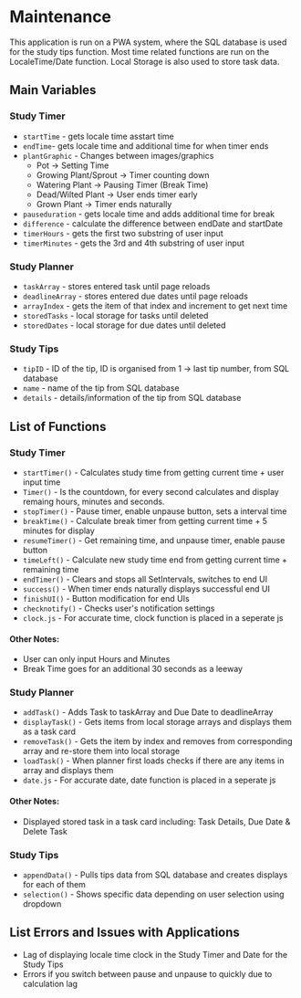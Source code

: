 # Maintenance 
This application is run on a PWA system, where the SQL database is used for the study tips function. 
Most time related functions are run on the LocaleTime/Date function. Local Storage is also used to store task data.

## Main Variables 
### Study Timer
- `startTime` - gets locale time asstart time
- `endTime`- gets locale time and additional time for when timer ends 
- `plantGraphic` - Changes between images/graphics
    - Pot -> Setting Time
    - Growing Plant/Sprout -> Timer counting down 
    - Watering Plant -> Pausing Timer (Break Time)
    - Dead/Wilted Plant -> User ends timer early 
    - Grown Plant -> Timer ends naturally 
- `pauseduration` - gets locale time and adds additional time for break
- `difference` - calculate the difference between endDate and startDate
- `timerHours` - gets the first two substring of user input
- `timerMinutes` - gets the 3rd and 4th substring of user input 

### Study Planner
- `taskArray` - stores entered task until page reloads 
- `deadlineArray` - stores entered due dates until page reloads 
- `arrayIndex` - gets the item of that index and increment to get next time 
- `storedTasks` - local storage for tasks until deleted 
- `storedDates` - local storage for due dates until deleted

### Study Tips
- `tipID` - ID of the tip, ID is organised from 1 -> last tip number, from SQL database
- `name` - name of the tip from SQL database
- `details` - details/information of the tip from SQL database

## List of Functions 
### Study Timer 
- `startTimer()` - Calculates study time from getting current time + user input time 
- `Timer()` - Is the countdown, for every second calculates and display remaing hours, minutes and seconds. 
- `stopTimer()` - Pause timer, enable unpause button, sets a interval time 
- `breakTime()` - Calculate break timer from getting current time + 5 minutes for display 
- `resumeTimer()` - Get remaining time, and unpause timer, enable pause button 
- `timeLeft()` - Calculate new study time end from getting current time + remaining time
- `endTimer()` - Clears and stops all SetIntervals, switches to end UI  
- `success()` - When timer ends naturally displays successful end UI 
- `finishUI()` - Button modification for end UIs 
- `checknotify()` - Checks user's notification settings 
- `clock.js` - For accurate time, clock function is placed in a seperate js 

#### Other Notes: 
- User can only input Hours and Minutes 
- Break Time goes for an additional 30 seconds as a leeway 

### Study Planner
- `addTask()` - Adds Task to taskArray and Due Date to deadlineArray
- `displayTask()` - Gets items from local storage arrays and displays them as a task card
- `removeTask()` - Gets the item by index and removes from corresponding array and re-store them into local storage
- `loadTask()` - When planner first loads checks if there are any items in array and displays them 
- `date.js` - For accurate date, date function is placed in a seperate js 

#### Other Notes: 
- Displayed stored task in a task card including: Task Details, Due Date & Delete Task

### Study Tips
- `appendData()` - Pulls tips data from SQL database and creates displays for each of them 
- `selection()` - Shows specific data depending on user selection using dropdown 


## List Errors and Issues with Applications
- Lag of displaying locale time clock in the Study Timer and Date for the Study Tips 
- Errors if you switch between pause and unpause to quickly due to calculation lag 
